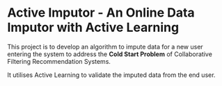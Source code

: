 # Active Imputor - An Online Data Imputor with Active Learning

This project is to develop an algorithm to impute data for a new user entering the system to address the <b>Cold Start Problem</b> of Collaborative Filtering Recommendation Systems.

It utilises Active Learning to validate the imputed data from the end user.